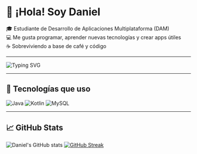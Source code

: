 # 👋 ¡Hola! Soy Daniel

🎓 Estudiante de Desarrollo de Aplicaciones Multiplataforma (DAM)  
💻 Me gusta programar, aprender nuevas tecnologías y crear apps útiles  
☕ Sobreviviendo a base de café y código

---

![Typing SVG](https://readme-typing-svg.herokuapp.com?font=Fira+Code&size=24&pause=1000&color=00BFFF&center=true&vCenter=true&width=435&lines=Hola%2C+soy+Daniel!;Estudiante+de+DAM;Me+gusta+crear+apps+multiplataforma)

---

## 🚀 Tecnologías que uso

![Java](https://img.shields.io/badge/Java-ED8B00?style=for-the-badge&logo=java&logoColor=white)
![Kotlin](https://img.shields.io/badge/Kotlin-7F52FF?style=for-the-badge&logo=kotlin&logoColor=white)
![MySQL](https://img.shields.io/badge/MySQL-00758F?style=for-the-badge&logo=mysql&logoColor=white)

---

## 📈 GitHub Stats

![Daniel's GitHub stats](https://github-readme-stats.vercel.app/api?username=daniel123&show_icons=true&theme=radical)
[![GitHub Streak](https://streak-stats.demolab.com?user=daniel123&theme=dark)](https://git.io/streak-stats)
